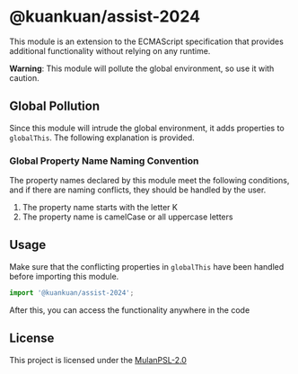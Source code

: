# @kuankuan/assist-2024

This module is an extension to the ECMAScript specification that provides additional functionality without relying on any runtime.

**Warning**: This module will pollute the global environment, so use it with caution.

## Global Pollution

Since this module will intrude the global environment, it adds properties to `globalThis`. The following explanation is provided.

### Global Property Name Naming Convention

The property names declared by this module meet the following conditions, and if there are naming conflicts, they should be handled by the user.

1. The property name starts with the letter K
2. The property name is camelCase or all uppercase letters

## Usage

Make sure that the conflicting properties in `globalThis` have been handled before importing this module.

```js
import '@kuankuan/assist-2024';
```

After this, you can access the functionality anywhere in the code

## License

This project is licensed under the [MulanPSL-2.0](./LICENSE)
